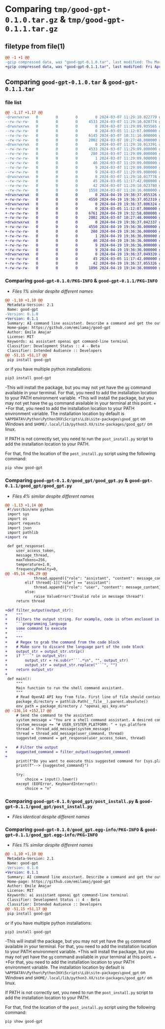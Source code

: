 # Comparing `tmp/good-gpt-0.1.0.tar.gz` & `tmp/good-gpt-0.1.1.tar.gz`

## filetype from file(1)

```diff
@@ -1 +1 @@
-gzip compressed data, was "good-gpt-0.1.0.tar", last modified: Thu Mar  7 11:29:10 2024, max compression
+gzip compressed data, was "good-gpt-0.1.1.tar", last modified: Fri Apr 19 19:36:37 2024, max compression
```

## Comparing `good-gpt-0.1.0.tar` & `good-gpt-0.1.1.tar`

### file list

```diff
@@ -1,17 +1,17 @@
-drwxrwxrwx   0        0        0        0 2024-03-07 11:29:10.022779 good-gpt-0.1.0/
--rw-rw-rw-   0        0        0     4533 2024-03-07 11:29:10.020774 good-gpt-0.1.0/PKG-INFO
-drwxrwxrwx   0        0        0        0 2024-03-07 11:29:09.935565 good-gpt-0.1.0/good_gpt/
--rw-rw-rw-   0        0        0        0 2024-03-05 11:12:07.000000 good-gpt-0.1.0/good_gpt/__init__.py
--rw-rw-rw-   0        0        0     6145 2024-03-07 10:31:16.000000 good-gpt-0.1.0/good_gpt/good_gpt.py
--rw-rw-rw-   0        0        0     2002 2024-03-07 10:27:48.000000 good-gpt-0.1.0/good_gpt/post_install.py
-drwxrwxrwx   0        0        0        0 2024-03-07 11:29:10.013391 good-gpt-0.1.0/good_gpt.egg-info/
--rw-rw-rw-   0        0        0     4533 2024-03-07 11:29:09.000000 good-gpt-0.1.0/good_gpt.egg-info/PKG-INFO
--rw-rw-rw-   0        0        0      280 2024-03-07 11:29:09.000000 good-gpt-0.1.0/good_gpt.egg-info/SOURCES.txt
--rw-rw-rw-   0        0        0        1 2024-03-07 11:29:09.000000 good-gpt-0.1.0/good_gpt.egg-info/dependency_links.txt
--rw-rw-rw-   0        0        0       46 2024-03-07 11:29:09.000000 good-gpt-0.1.0/good_gpt.egg-info/entry_points.txt
--rw-rw-rw-   0        0        0        9 2024-03-07 11:29:09.000000 good-gpt-0.1.0/good_gpt.egg-info/requires.txt
--rw-rw-rw-   0        0        0        9 2024-03-07 11:29:09.000000 good-gpt-0.1.0/good_gpt.egg-info/top_level.txt
-drwxrwxrwx   0        0        0        0 2024-03-07 11:29:10.017778 good-gpt-0.1.0/scripts/
--rw-rw-rw-   0        0        0       45 2024-03-05 11:17:42.000000 good-gpt-0.1.0/scripts/gg
--rw-rw-rw-   0        0        0       42 2024-03-07 11:29:10.023780 good-gpt-0.1.0/setup.cfg
--rw-rw-rw-   0        0        0     1558 2024-03-07 11:28:16.000000 good-gpt-0.1.0/setup.py
+drwxrwxrwx   0        0        0        0 2024-04-19 19:36:37.055326 good-gpt-0.1.1/
+-rw-rw-rw-   0        0        0     4550 2024-04-19 19:36:37.052319 good-gpt-0.1.1/PKG-INFO
+drwxrwxrwx   0        0        0        0 2024-04-19 19:36:37.006324 good-gpt-0.1.1/good_gpt/
+-rw-rw-rw-   0        0        0        0 2024-03-05 11:12:07.000000 good-gpt-0.1.1/good_gpt/__init__.py
+-rw-rw-rw-   0        0        0     6761 2024-04-19 19:32:58.000000 good-gpt-0.1.1/good_gpt/good_gpt.py
+-rw-rw-rw-   0        0        0     2002 2024-03-07 10:27:48.000000 good-gpt-0.1.1/good_gpt/post_install.py
+drwxrwxrwx   0        0        0        0 2024-04-19 19:36:37.042337 good-gpt-0.1.1/good_gpt.egg-info/
+-rw-rw-rw-   0        0        0     4550 2024-04-19 19:36:36.000000 good-gpt-0.1.1/good_gpt.egg-info/PKG-INFO
+-rw-rw-rw-   0        0        0      280 2024-04-19 19:36:36.000000 good-gpt-0.1.1/good_gpt.egg-info/SOURCES.txt
+-rw-rw-rw-   0        0        0        1 2024-04-19 19:36:36.000000 good-gpt-0.1.1/good_gpt.egg-info/dependency_links.txt
+-rw-rw-rw-   0        0        0       46 2024-04-19 19:36:36.000000 good-gpt-0.1.1/good_gpt.egg-info/entry_points.txt
+-rw-rw-rw-   0        0        0        9 2024-04-19 19:36:36.000000 good-gpt-0.1.1/good_gpt.egg-info/requires.txt
+-rw-rw-rw-   0        0        0        9 2024-04-19 19:36:36.000000 good-gpt-0.1.1/good_gpt.egg-info/top_level.txt
+drwxrwxrwx   0        0        0        0 2024-04-19 19:36:37.049320 good-gpt-0.1.1/scripts/
+-rw-rw-rw-   0        0        0       45 2024-03-05 11:17:42.000000 good-gpt-0.1.1/scripts/gg
+-rw-rw-rw-   0        0        0       42 2024-04-19 19:36:37.055326 good-gpt-0.1.1/setup.cfg
+-rw-rw-rw-   0        0        0     1896 2024-04-19 19:34:36.000000 good-gpt-0.1.1/setup.py
```

### Comparing `good-gpt-0.1.0/PKG-INFO` & `good-gpt-0.1.1/PKG-INFO`

 * *Files 1% similar despite different names*

```diff
@@ -1,10 +1,10 @@
 Metadata-Version: 2.1
 Name: good-gpt
-Version: 0.1.0
+Version: 0.1.1
 Summary: AI command line assistant. Describe a command and get the output.
 Home-page: https://github.com/emilamaj/good-gpt
 Author: Emile Amajar
 License: MIT
 Keywords: ai assistant openai gpt command-line terminal
 Classifier: Development Status :: 4 - Beta
 Classifier: Intended Audience :: Developers
@@ -51,15 +51,17 @@
 pip install good-gpt
 ```
 or if you have multiple python installations:
 ```bash
 pip3 install good-gpt
 ```
 
-This will install the package, but you may not yet have the `gg` command available in your terminal. For that, you need to add the installation location to your PATH environment variable.
+This will install the package, but you may not yet have the `gg` command available in your terminal at this point.
+
+For that, you need to add the installation location to your PATH environment variable.
 The installation location by default is `%APPDATA%\Python\Python3XX\Scripts\Lib\site-packages\good_gpt` on Windows and `$HOME/.local/lib/python3.XX/site-packages/good_gpt/` on linux.
 
 If PATH is not correctly set, you need to run the `post_install.py` script to add the installation location to your PATH.
 
 For that, find the location of the `post_install.py` script using the following command:
 ```bash
 pip show good-gpt
```

### Comparing `good-gpt-0.1.0/good_gpt/good_gpt.py` & `good-gpt-0.1.1/good_gpt/good_gpt.py`

 * *Files 4% similar despite different names*

```diff
@@ -1,13 +1,14 @@
 #!/usr/bin/env python
 import sys
 import os
 import requests
 import json
 import pathlib
+import re
 
 def get_response(
     user_access_token,
     message_thread,
     maxTokens=256,
     temperature=1.0,
     frequencyPenalty=0,
@@ -85,14 +86,29 @@
             thread.append({"role": "assistant", "content": message_content})
         elif thread[-1]["role"] == "assistant":
             thread.append({"role": "user", "content": message_content})
         else:
             raise ValueError("Invalid role in message thread")
     return thread
 
+def filter_output(output_str):
+    """
+    Filters the output string. For example, code is often enclosed in triple quotes:
+    ```programming_language
+    some command to execute
+    ```
+    """
+    # Regex to grab the command from the code block
+    # Make sure to discard the language part of the code block
+    output_str = output_str.strip()
+    if "```" in output_str:
+        output_str = re.sub(r"```.*\n", "", output_str)
+        output_str = output_str.replace("```", "")
+    return output_str
+
 def main():
     """
     Main function to run the shell command assistant.
     """
     # Read OpenAI API key from file. First line of file should contain the raw API key.
     package_directory = pathlib.Path(__file__).parent.absolute()
     env_path = package_directory / "openai_api_key.env"
@@ -136,14 +152,17 @@
     # Send the command to the assistant
     system_message = "You are a shell command assistant. A desired command is specified using natural language. You provide directly a corresponding single-line command, raw, without any additional explanation."
     system_message += "# USER_SYSTEM_PLATFORM: " + sys.platform
     thread = thread_add_message(system_message)
     thread = thread_add_message(user_command, thread)
     suggested_command = get_response(user_access_token, thread)
 
+    # Filter the output
+    suggested_command = filter_output(suggested_command)
+
     print(f"Do you want to execute this suggested command for {sys.platform}? [y/n]")
     print(f"--> {suggested_command}")
 
     try:
         choice = input().lower()
     except (EOFError, KeyboardInterrupt):
         choice = "n"
```

### Comparing `good-gpt-0.1.0/good_gpt/post_install.py` & `good-gpt-0.1.1/good_gpt/post_install.py`

 * *Files identical despite different names*

### Comparing `good-gpt-0.1.0/good_gpt.egg-info/PKG-INFO` & `good-gpt-0.1.1/good_gpt.egg-info/PKG-INFO`

 * *Files 1% similar despite different names*

```diff
@@ -1,10 +1,10 @@
 Metadata-Version: 2.1
 Name: good-gpt
-Version: 0.1.0
+Version: 0.1.1
 Summary: AI command line assistant. Describe a command and get the output.
 Home-page: https://github.com/emilamaj/good-gpt
 Author: Emile Amajar
 License: MIT
 Keywords: ai assistant openai gpt command-line terminal
 Classifier: Development Status :: 4 - Beta
 Classifier: Intended Audience :: Developers
@@ -51,15 +51,17 @@
 pip install good-gpt
 ```
 or if you have multiple python installations:
 ```bash
 pip3 install good-gpt
 ```
 
-This will install the package, but you may not yet have the `gg` command available in your terminal. For that, you need to add the installation location to your PATH environment variable.
+This will install the package, but you may not yet have the `gg` command available in your terminal at this point.
+
+For that, you need to add the installation location to your PATH environment variable.
 The installation location by default is `%APPDATA%\Python\Python3XX\Scripts\Lib\site-packages\good_gpt` on Windows and `$HOME/.local/lib/python3.XX/site-packages/good_gpt/` on linux.
 
 If PATH is not correctly set, you need to run the `post_install.py` script to add the installation location to your PATH.
 
 For that, find the location of the `post_install.py` script using the following command:
 ```bash
 pip show good-gpt
```


